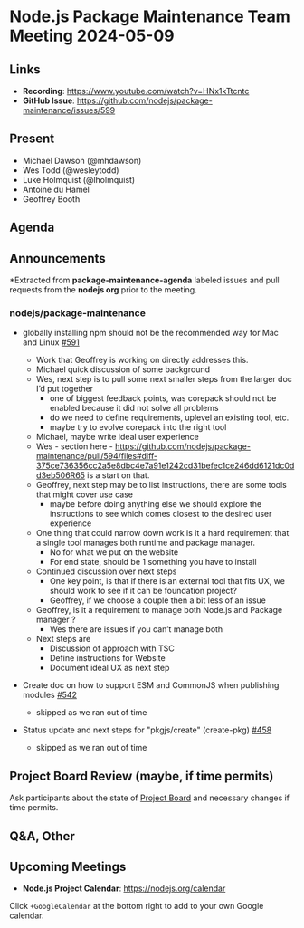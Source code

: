 # Node.js  Package Maintenance Team Meeting 2024-05-09

## Links

* **Recording**:  <https://www.youtube.com/watch?v=HNx1kTtcntc>
* **GitHub Issue**: <https://github.com/nodejs/package-maintenance/issues/599>

## Present

* Michael Dawson (@mhdawson)
* Wes Todd (@wesleytodd)
* Luke Holmquist (@lholmquist)
* Antoine du Hamel
* Geoffrey Booth

## Agenda

## Announcements

*Extracted from **package-maintenance-agenda** labeled issues and pull requests from the **nodejs org** prior to the meeting.

### nodejs/package-maintenance

* globally installing npm should not be the recommended way for Mac and Linux [#591](https://github.com/nodejs/package-maintenance/issues/591)
  * Work that Geoffrey is working on directly addresses this.
  * Michael quick discussion of some background
  * Wes, next step is to pull some next smaller steps from the larger doc I’d put together
    * one of biggest feedback points, was corepack should not be enabled because it did not
      solve all problems  
    * do we need to define requirements, uplevel an existing tool, etc.
    * maybe try to evolve corepack into the right tool
  * Michael, maybe write ideal user experience
  * Wes - section here - <https://github.com/nodejs/package-maintenance/pull/594/files#diff-375ce736356cc2a5e8dbc4e7a91e1242cd31befec1ce246dd6121dc0dd3eb506R65> is a start on that.
  * Geoffrey, next step may be to list instructions, there are some tools that might cover use case
    * maybe before doing anything else we should explore the instructions to see which comes
     closest to the desired user experience
  * One thing that could narrow down work is it a hard requirement that a single tool manages
    both runtime and package manager.
    * No for what we put on the website
    * For end state, should be 1 something you have to install
  * Continued discussion over next steps
    * One key point, is that if there is an external tool that fits UX, we should work to see if it can
      be foundation project?
    * Geoffrey, if we choose a couple then a bit less of an issue
  * Geoffrey, is it a requirement to manage both Node.js and Package manager ?
    * Wes there are issues if you can’t manage both
  * Next steps are
    * Discussion of approach with TSC
    * Define instructions for Website
    * Document ideal UX as next step
  
* Create doc on how to support ESM and CommonJS when publishing modules [#542](https://github.com/nodejs/package-maintenance/issues/542)
  * skipped as we ran out of time

* Status update and next steps for "pkgjs/create" (create-pkg) [#458](https://github.com/nodejs/package-maintenance/issues/458)
  * skipped as we ran out of time

## Project Board Review (maybe, if time permits)

Ask participants about the state of [Project Board](https://github.com/nodejs/package-maintenance/projects/1) and necessary changes if time permits.

## Q&A, Other

## Upcoming Meetings

* **Node.js Project Calendar**: <https://nodejs.org/calendar>

Click `+GoogleCalendar` at the bottom right to add to your own Google calendar.
